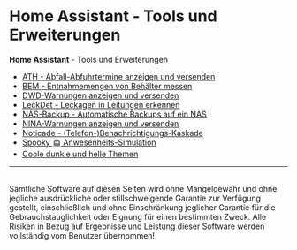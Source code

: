 # Home Assistant - Tools und Erweiterungen
<b>Home Assistant</b> - Tools und Erweiterungen
<br />
<ul>
<li><a href="https://github.com/migacode/home-assistant/tree/main/ath">ATH - Abfall-Abfuhrtermine anzeigen und versenden</a></li>
<li><a href="https://github.com/migacode/home-assistant/tree/main/bem">BEM - Entnahmemengen von Behälter messen</a></li>
<li><a href="https://github.com/migacode/home-assistant/tree/main/dwd">DWD-Warnungen anzeigen und versenden</a></li>
<li><a href="https://github.com/migacode/home-assistant/tree/main/leckdet">LeckDet - Leckagen in Leitungen erkennen</a></li>
<li><a href="https://github.com/migacode/home-assistant/tree/main/nasback">NAS-Backup - Automatische Backups auf ein NAS</a></li>
<li><a href="https://github.com/migacode/home-assistant/tree/main/nina">NINA-Warnungen anzeigen und versenden</a></li>
<li><a href="https://github.com/migacode/home-assistant/tree/main/noticade">Noticade - (Telefon-)Benachrichtigungs-Kaskade</a></li>
<li><a href="https://github.com/migacode/home-assistant/tree/main/spooky">Spooky&nbsp;<sub><img src="./spooky/img/ghost_gray.png" width="16" height="16"></sub>&nbsp;Anwesenheits-Simulation</a></li>
<li><a href="https://github.com/migacode/home-assistant/tree/main/themes">Coole dunkle und helle Themen</a></li>
</ul>
<hr>
<br />
Sämtliche Software auf diesen Seiten wird ohne Mängelgewähr und ohne jegliche ausdrückliche oder stillschweigende Garantie zur Verfügung gestellt, einschließlich und ohne Einschränkung jeglicher Garantie für die Gebrauchstauglichkeit oder Eignung für einen bestimmten Zweck. Alle Risiken in Bezug auf Ergebnisse und Leistung dieser Software werden vollständig vom Benutzer übernommen!
